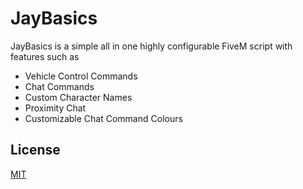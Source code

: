 # JayBasics

JayBasics is a simple all in one highly configurable FiveM script with features such as

 - Vehicle Control Commands
 - Chat Commands
 - Custom Character Names
 - Proximity Chat
 - Customizable Chat Command Colours

## License

[MIT](https://choosealicense.com/licenses/mit/)